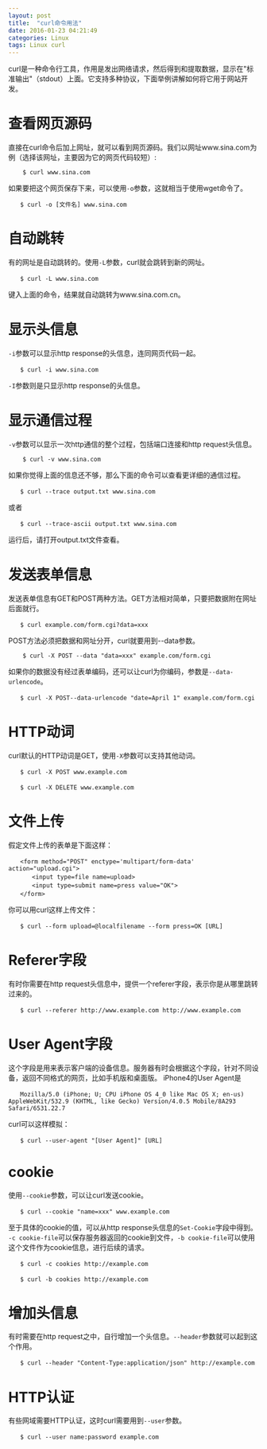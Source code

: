 ```yaml
---
layout: post
title:  "curl命令用法"
date: 2016-01-23 04:21:49
categories: Linux
tags: Linux curl
---
```


curl是一种命令行工具，作用是发出网络请求，然后得到和提取数据，显示在"标准输出"（stdout）上面。它支持多种协议，下面举例讲解如何将它用于网站开发。

# 查看网页源码 #
直接在curl命令后加上网址，就可以看到网页源码。我们以网址www.sina.com为例（选择该网址，主要因为它的网页代码较短）:  
```
	$ curl www.sina.com
```

如果要把这个网页保存下来，可以使用`-o`参数，这就相当于使用wget命令了。  
```
　　$ curl -o [文件名] www.sina.com
```


# 自动跳转 #
有的网址是自动跳转的。使用`-L`参数，curl就会跳转到新的网址。  
```
　　$ curl -L www.sina.com
```
键入上面的命令，结果就自动跳转为www.sina.com.cn。


# 显示头信息 #
`-i`参数可以显示http response的头信息，连同网页代码一起。  
```
　　$ curl -i www.sina.com
```
`-I`参数则是只显示http response的头信息。


# 显示通信过程 #

`-v`参数可以显示一次http通信的整个过程，包括端口连接和http request头信息。

```
	$ curl -v www.sina.com
```

如果你觉得上面的信息还不够，那么下面的命令可以查看更详细的通信过程。  
```
　　$ curl --trace output.txt www.sina.com
```
或者  
```
　　$ curl --trace-ascii output.txt www.sina.com
```
运行后，请打开output.txt文件查看。

# 发送表单信息 #
发送表单信息有GET和POST两种方法。GET方法相对简单，只要把数据附在网址后面就行。  
```
　　$ curl example.com/form.cgi?data=xxx
```
POST方法必须把数据和网址分开，curl就要用到--data参数。  
```
	$ curl -X POST --data "data=xxx" example.com/form.cgi
```
如果你的数据没有经过表单编码，还可以让curl为你编码，参数是`--data-urlencode`。  
```
　　$ curl -X POST--data-urlencode "date=April 1" example.com/form.cgi
```

# HTTP动词 #
curl默认的HTTP动词是GET，使用`-X`参数可以支持其他动词。  
```
　　$ curl -X POST www.example.com
```
```
　　$ curl -X DELETE www.example.com
```
# 文件上传 #
假定文件上传的表单是下面这样：  
```
　　<form method="POST" enctype='multipart/form-data' action="upload.cgi">
　　　　<input type=file name=upload>
　　　　<input type=submit name=press value="OK">
　　</form>
```
你可以用curl这样上传文件：  
```
　　$ curl --form upload=@localfilename --form press=OK [URL]
```

# Referer字段 #

有时你需要在http request头信息中，提供一个referer字段，表示你是从哪里跳转过来的。  
```
　　$ curl --referer http://www.example.com http://www.example.com
```
# User Agent字段 #
这个字段是用来表示客户端的设备信息。服务器有时会根据这个字段，针对不同设备，返回不同格式的网页，比如手机版和桌面版。
iPhone4的User Agent是  
```
　　Mozilla/5.0 (iPhone; U; CPU iPhone OS 4_0 like Mac OS X; en-us) AppleWebKit/532.9 (KHTML, like Gecko) Version/4.0.5 Mobile/8A293 Safari/6531.22.7
```
curl可以这样模拟：  
```
　　$ curl --user-agent "[User Agent]" [URL]
```

# cookie #
使用`--cookie`参数，可以让curl发送cookie。  
```
　　$ curl --cookie "name=xxx" www.example.com
```
至于具体的cookie的值，可以从http response头信息的`Set-Cookie`字段中得到。
`-c cookie-file`可以保存服务器返回的cookie到文件，`-b cookie-file`可以使用这个文件作为cookie信息，进行后续的请求。  
```
　　$ curl -c cookies http://example.com
```
```
　　$ curl -b cookies http://example.com
```

# 增加头信息 #

有时需要在http request之中，自行增加一个头信息。`--header`参数就可以起到这个作用。  
```
　　$ curl --header "Content-Type:application/json" http://example.com
```

# HTTP认证 #
有些网域需要HTTP认证，这时curl需要用到`--user`参数。  
```
　　$ curl --user name:password example.com
```

